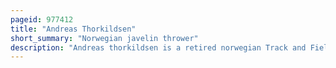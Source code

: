 ```yaml
---
pageid: 977412
title: "Andreas Thorkildsen"
short_summary: "Norwegian javelin thrower"
description: "Andreas thorkildsen is a retired norwegian Track and Field Athlete who competed in the Javelin Throw. He was the Olympic Champion in 2004 and 2008, european Champion in 2006 and 2010, and World Champion in 2009. He is the first Male Javelin Thrower in History to simultaneously be european, World and Olympic Champion. He was also a three-time Silver Medalist at the World Championships, placing Second in 2005, 2007 and 2011. His personal Best was 91. 59 M, set in 2006, is the norwegian Record."
---
```

